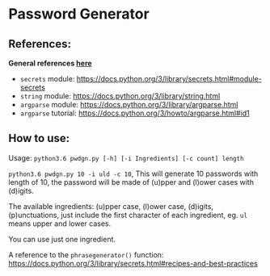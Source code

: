 # Password Generator

## References:

**General references [here](/../../#general-references-important)**

- `secrets` module: https://docs.python.org/3/library/secrets.html#module-secrets
- `string` module: https://docs.python.org/3/library/string.html
- `argparse` module: https://docs.python.org/3/library/argparse.html
- `argparse` tutorial: https://docs.python.org/3/howto/argparse.html#id1

## How to use:
Usage: `python3.6 pwdgn.py [-h] [-i Ingredients] [-c count] length`

`python3.6 pwdgn.py 10 -i uld -c 10`, This will generate 10 passwords with length of 10, the password will be made of (u)pper and (l)ower cases with (d)igits.

The available ingredients: (u)pper case, (l)ower case, (d)igits, (p)unctuations, just include the first character of each ingredient, eg. `ul` means upper and lower cases.

You can use just one ingredient. 

A reference to the `phrasegenerator()` function: https://docs.python.org/3/library/secrets.html#recipes-and-best-practices